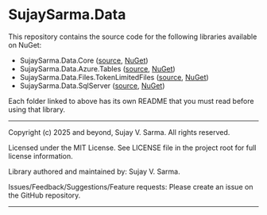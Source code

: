 # SujaySarma.Data

This repository contains the source code for the following libraries available on NuGet:

- SujaySarma.Data.Core ([source](https://github.com/sujayvsarma/SujaySarma.Data/tree/master/SujaySarma.Data.Core), [NuGet](https://www.nuget.org/packages/SujaySarma.Data.Core))
- SujaySarma.Data.Azure.Tables ([source](https://github.com/sujayvsarma/SujaySarma.Data/tree/master/SujaySarma.Data.Azure.Tables), [NuGet](https://www.nuget.org/packages/SujaySarma.Data.Azure.Tables))
- SujaySarma.Data.Files.TokenLimitedFiles ([source](https://github.com/sujayvsarma/SujaySarma.Data/tree/master/SujaySarma.Data.Files.TokenLimitedFiles), [NuGet](https://www.nuget.org/packages/SujaySarma.Data.Files.TokenLimitedFiles))
- SujaySarma.Data.SqlServer ([source](https://github.com/sujayvsarma/SujaySarma.Data/tree/master/SujaySarma.Data.SqlServer), [NuGet](https://www.nuget.org/packages/SujaySarma.Data.SqlServer))

Each folder linked to above has its own README that you must read before using that library.


---
Copyright (c) 2025 and beyond, Sujay V. Sarma. All rights reserved.

Licensed under the MIT License. See LICENSE file in the project root for full license information.

Library authored and maintained by: Sujay V. Sarma.

Issues/Feedback/Suggestions/Feature requests: Please create an issue on the GitHub repository.

---
